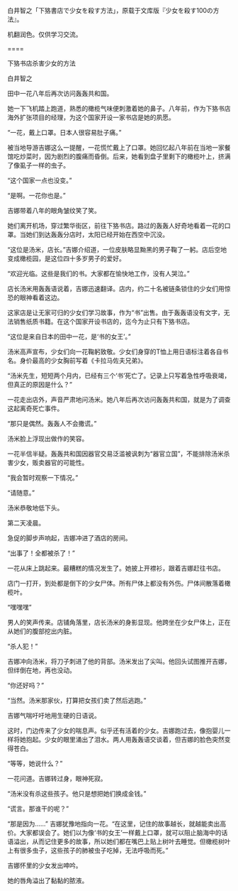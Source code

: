 白井智之「下狢書店で少女を殺す方法」，原载于文库版『少女を殺す100の方法』。

机翻润色。仅供学习交流。

====

下狢书店杀害少女的方法

白井智之

田中一花八年后再次访问轰轰共和国。

她一下飞机踏上跑道，熟悉的橄榄气味便刺激着她的鼻子。八年前，作为下狢书店海外扩张项目的经理，为这个国家开设一家书店是她的夙愿。

“一花，戴上口罩。日本人很容易肚子痛。”

被当地导游吉娜这么一提醒，一花慌忙戴上了口罩。她回忆起八年前在当地一家餐馆吃炒菜时，因为剧烈的腹痛而昏倒。后来，她看到盘子里剩下的橄榄叶上，挤满了像虱子一样的虫子。

“这个国家一点也没变。”

“是啊。一花你也是。”

吉娜带着八年的眼角皱纹笑了笑。

她们离开机场，穿过繁华街区，前往下狢书店。路过的轰轰人好奇地看着一花的口罩。当她们到达轰轰分店时，太阳已经开始在西空中沉没。

“这位是汤米，店长。”吉娜介绍道，一位皮肤略显黝黑的男子鞠了一躬。店后空地变成橄榄园，是这位四十多岁男子的爱好。

“欢迎光临。这些是我们的书。大家都在愉快地工作，没有人哭泣。”

店长汤米用轰轰语说着，吉娜迅速翻译。店内，约二十名被链条锁住的少女们用惊恐的眼神看着这边。

这家店是让无家可归的少女们学习故事，作为“书”出售。由于轰轰语没有文字，无法销售纸质书籍。在这个国家开设书店的，迄今为止只有下狢书店。

“这位是来自日本的田中一花，是‘书的女王’。”

汤米高声宣布，少女们向一花鞠躬致敬。少女们身穿的T恤上用日语标注着各自书名。身价最高的少女胸前写着《卡拉马佐夫兄弟》。

“汤米先生，短短两个月内，已经有三个‘书’死亡了。记录上只写着急性呼吸衰竭，但真正的原因是什么？”

一花走出店外，声音严肃地问汤米。她八年后再次访问轰轰共和国，就是为了调查这起离奇死亡事件。

“那只是偶然。轰轰人不会撒谎。”

汤米脸上浮现出做作的笑容。

一花半信半疑。轰轰共和国因器官交易泛滥被讽刺为“器官立国”，不能排除汤米杀害少女，贩卖器官的可能性。

“我会暂时观察一下情况。”

“请随意。”

汤米恭敬地低下头。


第二天凌晨。

急促的脚步声响起，吉娜冲进了酒店的房间。

“出事了！全都被杀了！”

一花从床上跳起来。最糟糕的情况发生了。她披上开襟衫，跟着吉娜赶往书店。

店门一打开，到处都是倒下的少女尸体。所有尸体上都没有外伤。尸体间散落着橄榄叶。

“嘿嘿嘿”

男人的笑声传来。店铺角落里，店长汤米的身影显现。他跨坐在少女尸体上，正在从她们的腹部挖出内脏。

“杀人犯！”

吉娜冲向汤米，将刀子刺进了他的背部。汤米发出了尖叫。他回头试图推开吉娜，但绊倒在地，再也没动。

“你还好吗？”

“当然。汤米那家伙，打算把女孩们卖了然后逃跑。”

吉娜气喘吁吁地用生硬的日语说。

这时，门边传来了少女的喘息声。似乎还有活着的少女。吉娜跑过去，像抱婴儿一样将她抱起。少女的眼里涌出了泪水。两人用轰轰语交谈着，但吉娜的脸色突然变得苍白。

“等等，她说什么？”

一花问道。吉娜转过身，眼神死寂。

“汤米没有杀这些孩子。他只是想把她们换成金钱。”

“谎言。那谁干的呢？”

“那是因为……” 吉娜犹豫地指向一花。“在这里，记住的故事越长，就越能卖出高价。大家都误会了。她们以为像‘书的女王’一样戴上口罩，就可以阻止脑海中的话语溢出，从而记住更多的故事，所以她们都在嘴巴上贴上树叶去睡觉。但橄榄树叶上有很多虫子，这些孩子的肺被虫子吃掉，无法呼吸而死。”

吉娜怀里的少女发出呻吟。

她的唇角溢出了黏黏的脓液。
